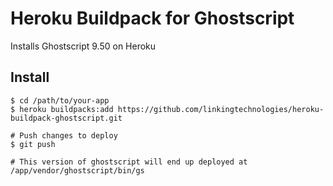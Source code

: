# Heroku Buildpack for Ghostscript

Installs Ghostscript 9.50 on Heroku

## Install

    $ cd /path/to/your-app
    $ heroku buildpacks:add https://github.com/linkingtechnologies/heroku-buildpack-ghostscript.git
    
    # Push changes to deploy
    $ git push

    # This version of ghostscript will end up deployed at /app/vendor/ghostscript/bin/gs
    
